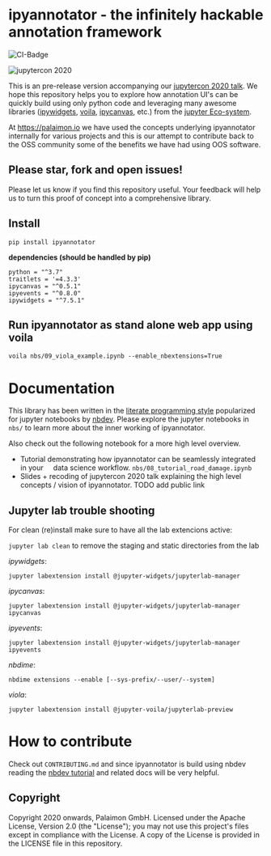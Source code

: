 # ipyannotator - the infinitely hackable annotation framework

![CI-Badge](https://github.com/palaimon/ipyannotator/workflows/CI/badge.svg)


![jupytercon 2020](https://jupytercon.com/_nuxt/img/5035c8d.svg)


This is an pre-release version accompanying our [jupytercon 2020 talk](https://cfp.jupytercon.com/2020/schedule/presentation/237/ipyannotator-the-infinitely-hackable-annotation-framework/).
We hope this repository helps you to explore how annotation UI's can be quickly build
using only python code and leveraging many awesome libraries ([ipywidgets](https://github.com/jupyter-widgets/ipywidgets), [voila](https://github.com/voila-dashboards/voila), [ipycanvas](https://github.com/martinRenou/ipycanvas), etc.) from the [jupyter Eco-system](https://jupyter.org/).


At https://palaimon.io we have used the concepts underlying ipyannotator internally for various projects and
this is our attempt to contribute back to the OSS community some of the benefits we have had using OOS software.


## Please star, fork and open issues!


Please let us know if you find this repository useful. Your feedback will help us to turn this proof of concept into a comprehensive library.


## Install


`pip install ipyannotator`


**dependencies (should be handled by pip)**

```
python = "^3.7"
traitlets = '=4.3.3'
ipycanvas = "^0.5.1"
ipyevents = "^0.8.0"
ipywidgets = "^7.5.1"
```


## Run ipyannotator as stand alone web app using voila


`voila nbs/09_viola_example.ipynb --enable_nbextensions=True`


# Documentation

This library has been written in the [literate programming style](https://en.wikipedia.org/wiki/Literate_programming) popularized for
jupyter notebooks by [nbdev](https://www.fast.ai/2019/12/02/nbdev/). Please explore the jupyter notebooks in `nbs/` to learn more about
the inner working of ipyannotator.


Also check out the following notebook for a more high level overview.

- Tutorial demonstrating how ipyannotator can be seamlessly integrated in your
    data science workflow. `nbs/08_tutorial_road_damage.ipynb`
- Slides + recoding of jupytercon 2020 talk explaining the high level concepts / vision
    of ipyannotator. TODO add public link
    
    
## Jupyter lab trouble shooting

For clean (re)install make sure to have all the lab extencions active:

`jupyter lab clean` to remove the staging and static directories from the lab 

 _ipywidgets_:
 
 `jupyter labextension install @jupyter-widgets/jupyterlab-manager`
 
 _ipycanvas_:
 
 `jupyter labextension install @jupyter-widgets/jupyterlab-manager ipycanvas`
 
 _ipyevents_:
 
 `jupyter labextension install @jupyter-widgets/jupyterlab-manager ipyevents`
 
 _nbdime_:
 
 `nbdime extensions --enable [--sys-prefix/--user/--system]`
 
 _viola_:
 
 `jupyter labextension install @jupyter-voila/jupyterlab-preview`


# How to contribute


Check out `CONTRIBUTING.md` and since ipyannotator is build using nbdev reading
the [nbdev tutorial](https://nbdev.fast.ai/tutorial.html) and related docs will be very helpful.


## Copyright


Copyright 2020 onwards, Palaimon GmbH. Licensed under the Apache License, Version 2.0 (the "License"); you may not use this project's files except in compliance with the License. A copy of the License is provided in the LICENSE file in this repository.

